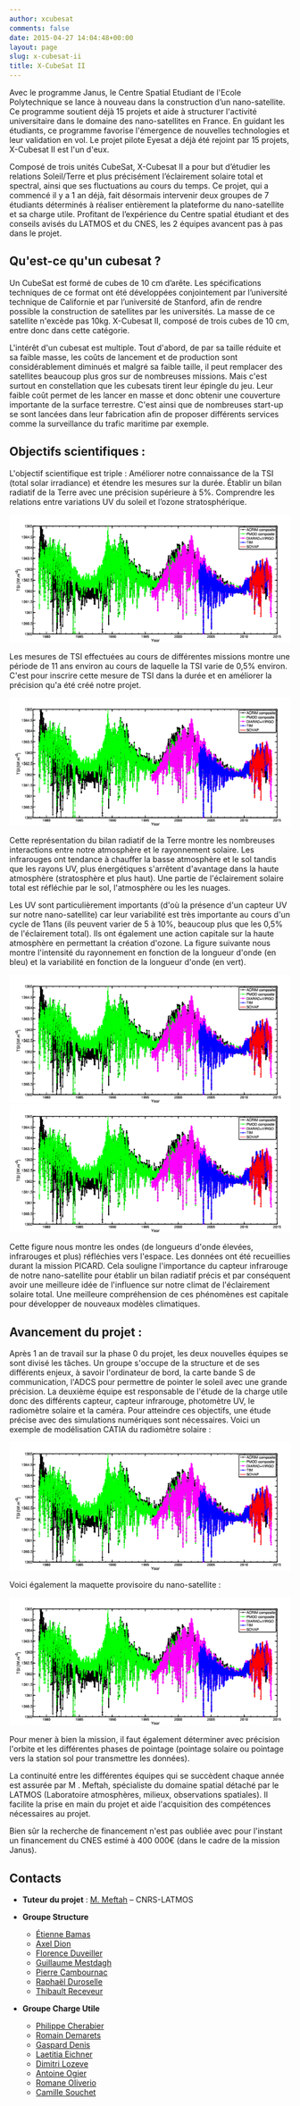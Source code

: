 ```yaml
---
author: xcubesat
comments: false
date: 2015-04-27 14:04:48+00:00
layout: page
slug: x-cubesat-ii
title: X-CubeSat II
---
```


Avec le programme Janus, le Centre Spatial Etudiant de l'Ecole Polytechnique se lance à nouveau dans la construction d’un nano-satellite. 
Ce programme soutient déjà 15 projets et aide à structurer l'activité universitaire dans le domaine des nano-satellites en France. 
En guidant les étudiants, ce programme favorise l'émergence de nouvelles technologies et leur validation en vol. 
Le projet pilote Eyesat a déjà été rejoint par 15 projets, X-Cubesat II est l'un d'eux.

Composé de trois unités CubeSat, X-Cubesat II a pour but d’étudier les relations Soleil/Terre et plus précisément l’éclairement solaire total et spectral, ainsi que ses fluctuations au cours du temps.
Ce projet, qui a commencé il y a 1 an déjà, fait désormais intervenir deux groupes de 7 étudiants déterminés à réaliser entièrement la plateforme du nano-satellite et sa charge utile. 
Profitant de l’expérience du Centre spatial étudiant et des conseils avisés du LATMOS et du CNES, les 2 équipes avancent pas à pas dans le projet.



## Qu'est-ce qu'un cubesat ?

Un CubeSat est formé de cubes de 10 cm d’arête. 
Les spécifications techniques de ce format ont été développées conjointement par l’université technique de Californie et par l’université de Stanford, afin de rendre possible la construction de satellites par les universités. 
La masse de ce satellite n'excède pas 10kg. X-Cubesat II, composé de trois cubes de 10 cm, entre donc dans cette catégorie.

L'intérêt d'un cubesat est multiple. 
Tout d'abord, de par sa taille réduite et sa faible masse, les coûts de lancement et de production sont considérablement diminués et malgré sa faible taille, il peut remplacer des satellites beaucoup plus gros sur de nombreuses missions. 
Mais c'est surtout en constellation que les cubesats tirent leur épingle du jeu. 
Leur faible coût permet de les lancer en masse et donc obtenir une couverture importante de la surface terrestre. 
C'est ainsi que de nombreuses start-up se sont lancées dans leur fabrication afin de proposer différents services comme la surveillance du trafic maritime par exemple.

## Objectifs scientifiques :

L'objectif scientifique est triple : 
Améliorer notre connaissance de la TSI (total solar irradiance) et étendre les mesures sur la durée.
Établir un bilan radiatif de la Terre avec une précision supérieure à 5%.
Comprendre les relations entre variations UV du soleil et l’ozone stratosphérique.

[![](/images/XCII1.png)](/images/XCII1.png)

Les mesures de TSI effectuées au cours de différentes missions montre une période de 11 ans environ au cours de laquelle la TSI varie de 0,5% environ. C'est pour inscrire cette mesure de TSI dans la durée et en améliorer la précision qu'a été créé notre projet.

[![](/images/XCII1.png)](/images/XCII2.png)

Cette représentation du bilan radiatif de la Terre montre les nombreuses interactions entre notre atmosphère et le rayonnement solaire. 
Les infrarouges ont tendance à chauffer la basse atmosphère et le sol tandis que les rayons UV, plus énergétiques s'arrêtent d'avantage dans la haute atmosphère (stratosphère et plus haut). 
Une partie de l'éclairement solaire total est réfléchie par le sol, l'atmosphère ou les les nuages.

Les UV sont particulièrement importants (d'où la présence d'un capteur UV sur notre nano-satellite) car leur variabilité est très importante au cours d'un cycle de 11ans (ils peuvent varier de 5 à 10%, beaucoup plus que les 0,5% de l'éclairement total). 
Ils ont également une action capitale sur la haute atmosphère en permettant la création d'ozone. 
La figure suivante nous montre l'intensité du rayonnement en fonction de la longueur d'onde (en bleu) et la variabilité en fonction de la longueur d'onde (en vert).

[![](/images/XCII1.png)](/images/XCII3.png)
[![](/images/XCII1.png)](/images/XCII4.png)

Cette figure nous montre les ondes (de longueurs d'onde élevées, infrarouges et plus) réfléchies vers l'espace. 
Les données ont été recueillies durant la mission PICARD. 
Cela souligne l'importance du capteur infrarouge de notre nano-satellite pour établir un bilan radiatif précis et par conséquent avoir une meilleure idée de l'influence sur notre climat de l'éclairement solaire total. 
Une meilleure compréhension de ces phénomènes est capitale pour développer de nouveaux modèles climatiques.


## Avancement du projet :

Après 1 an de travail sur la phase 0 du projet, les deux nouvelles équipes se sont divisé les tâches. 
Un groupe s'occupe de la structure et de ses différents enjeux, à savoir l'ordinateur de bord, la carte bande S de communication, l'ADCS pour permettre de pointer le soleil avec une grande précision.
La deuxième équipe est responsable de l'étude de la charge utile donc des différents capteur, capteur infrarouge, photomètre UV, le radiomètre solaire et la caméra. 
Pour atteindre ces objectifs, une étude précise avec des simulations numériques sont nécessaires. Voici un exemple de modélisation CATIA du radiomètre solaire : 

[![](/images/XCII1.png)](/images/XCII5.png)

Voici également la maquette provisoire du nano-satellite : 

[![](/images/XCII1.png)](/images/XCII6.png)

Pour mener à bien la mission, il faut également déterminer avec précision l'orbite et les différentes phases de pointage (pointage solaire ou pointage vers la station sol pour transmettre les données).

La continuité entre les différentes équipes qui se succèdent chaque année est assurée par M . Meftah, spécialiste du domaine spatial détaché par le LATMOS (Laboratoire atmosphères, milieux, observations spatiales). 
Il facilite la prise en main du projet et aide l'acquisition des compétences nécessaires au projet. 

Bien sûr la recherche de financement n'est pas oubliée avec pour l'instant un financement du CNES estimé à 400 000€ (dans le cadre de la mission Janus). 



## Contacts

* **Tuteur du projet** : [M. Meftah](mailto:meftah@aerov.jussieu.fr) – CNRS-LATMOS

* **Groupe Structure**

    * [Étienne Bamas](mailto:etienne.bamas@polytechnique.edu)
    * [Axel Dion](mailto:axel.dion@polytechnique.edu)
    * [Florence Duveiller](mailto:florence.duveiller@polytechnique.edu)
    * [Guillaume Mestdagh](mailto:guillaume.mestdagh@polytechnique.edu)
    * [Pierre Cambournac](mailto:pierre.cambournac@polytechnique.edu)
    * [Raphaël Duroselle](mailto:raphael.duroselle@polytechnique.edu)
    * [Thibault Receveur](mailto:thibault.receveur@polytechnique.edu)

* **Groupe Charge Utile**

    * [Philippe Cherabier](mailto:philippe.cherabier@polytechnique.edu)
    * [Romain Demarets](mailto:romain.demarets@polytechnique.edu)
    * [Gaspard Denis](mailto:gaspard.denis@polytechnique.edu)
    * [Laetitia Eichner](mailto:laetitia.eichner@polytechnique.edu)
    * [Dimitri Lozeve](mailto:dimitri.lozeve@polytechnique.edu)
    * [Antoine Ogier](mailto:antoine.ogier@polytechnique.edu)
    * [Romane Oliverio](mailto:romane.oliverio@polytechnique.edu)
    * [Camille Souchet](mailto:camille.souchet@polytechnique.edu)



